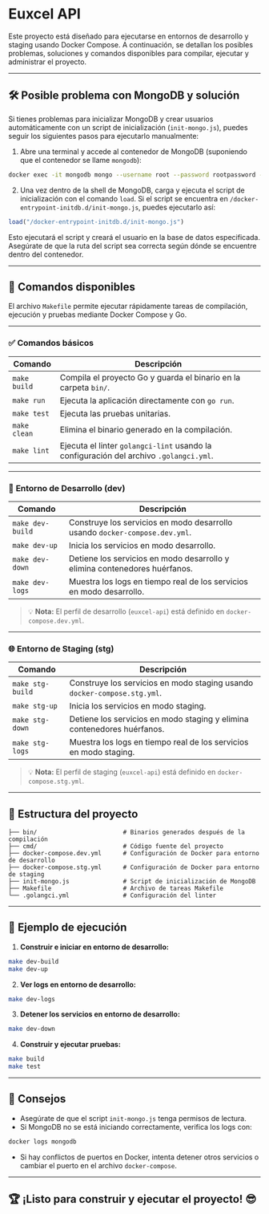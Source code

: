 # Euxcel API

Este proyecto está diseñado para ejecutarse en entornos de desarrollo y staging usando Docker Compose. A continuación, se detallan los posibles problemas, soluciones y comandos disponibles para compilar, ejecutar y administrar el proyecto.

---

## 🛠️ **Posible problema con MongoDB y solución**
Si tienes problemas para inicializar MongoDB y crear usuarios automáticamente con un script de inicialización (`init-mongo.js`), puedes seguir los siguientes pasos para ejecutarlo manualmente:

1. Abre una terminal y accede al contenedor de MongoDB (suponiendo que el contenedor se llame `mongodb`):

```bash
docker exec -it mongodb mongo --username root --password rootpassword --authenticationDatabase admin
```

2. Una vez dentro de la shell de MongoDB, carga y ejecuta el script de inicialización con el comando `load`. Si el script se encuentra en `/docker-entrypoint-initdb.d/init-mongo.js`, puedes ejecutarlo así:

```js
load("/docker-entrypoint-initdb.d/init-mongo.js")
```

Esto ejecutará el script y creará el usuario en la base de datos especificada. Asegúrate de que la ruta del script sea correcta según dónde se encuentre dentro del contenedor.

---

## 🚀 **Comandos disponibles**

El archivo `Makefile` permite ejecutar rápidamente tareas de compilación, ejecución y pruebas mediante Docker Compose y Go.

---

### ✅ **Comandos básicos**
| Comando         | Descripción                                                                                           |
|-----------------|-------------------------------------------------------------------------------------------------------|
| `make build`    | Compila el proyecto Go y guarda el binario en la carpeta `bin/`.                                       |
| `make run`      | Ejecuta la aplicación directamente con `go run`.                                                       |
| `make test`     | Ejecuta las pruebas unitarias.                                                                          |
| `make clean`    | Elimina el binario generado en la compilación.                                                          |
| `make lint`     | Ejecuta el linter `golangci-lint` usando la configuración del archivo `.golangci.yml`.                 |

---

### 🧪 **Entorno de Desarrollo (dev)**
| Comando                  | Descripción                                                                                           |
|--------------------------|-------------------------------------------------------------------------------------------------------|
| `make dev-build`         | Construye los servicios en modo desarrollo usando `docker-compose.dev.yml`.                           |
| `make dev-up`            | Inicia los servicios en modo desarrollo.                                                               |
| `make dev-down`          | Detiene los servicios en modo desarrollo y elimina contenedores huérfanos.                             |
| `make dev-logs`          | Muestra los logs en tiempo real de los servicios en modo desarrollo.                                    |

> 💡 **Nota:** El perfil de desarrollo (`euxcel-api`) está definido en `docker-compose.dev.yml`.

---

### 🌐 **Entorno de Staging (stg)**
| Comando                  | Descripción                                                                                           |
|--------------------------|-------------------------------------------------------------------------------------------------------|
| `make stg-build`         | Construye los servicios en modo staging usando `docker-compose.stg.yml`.                              |
| `make stg-up`            | Inicia los servicios en modo staging.                                                                  |
| `make stg-down`          | Detiene los servicios en modo staging y elimina contenedores huérfanos.                                |
| `make stg-logs`          | Muestra los logs en tiempo real de los servicios en modo staging.                                       |

> 💡 **Nota:** El perfil de staging (`euxcel-api`) está definido en `docker-compose.stg.yml`.

---

## 📂 **Estructura del proyecto**
```plaintext
├── bin/                        # Binarios generados después de la compilación
├── cmd/                        # Código fuente del proyecto
├── docker-compose.dev.yml      # Configuración de Docker para entorno de desarrollo
├── docker-compose.stg.yml      # Configuración de Docker para entorno de staging
├── init-mongo.js               # Script de inicialización de MongoDB
├── Makefile                    # Archivo de tareas Makefile
└── .golangci.yml               # Configuración del linter
```

---

## 📝 **Ejemplo de ejecución**

1. **Construir e iniciar en entorno de desarrollo:**
```bash
make dev-build
make dev-up
```

2. **Ver logs en entorno de desarrollo:**
```bash
make dev-logs
```

3. **Detener los servicios en entorno de desarrollo:**
```bash
make dev-down
```

4. **Construir y ejecutar pruebas:**
```bash
make build
make test
```

---

## 🎯 **Consejos**
- Asegúrate de que el script `init-mongo.js` tenga permisos de lectura.
- Si MongoDB no se está iniciando correctamente, verifica los logs con:
```bash
docker logs mongodb
```
- Si hay conflictos de puertos en Docker, intenta detener otros servicios o cambiar el puerto en el archivo `docker-compose`.

---

## 🏆 **¡Listo para construir y ejecutar el proyecto!** 😎